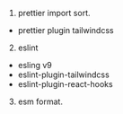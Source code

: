 1. prettier import sort.

- prettier plugin tailwindcss

2. eslint

- esling v9
- eslint-plugin-tailwindcss
- eslint-plugin-react-hooks

3. esm format.
